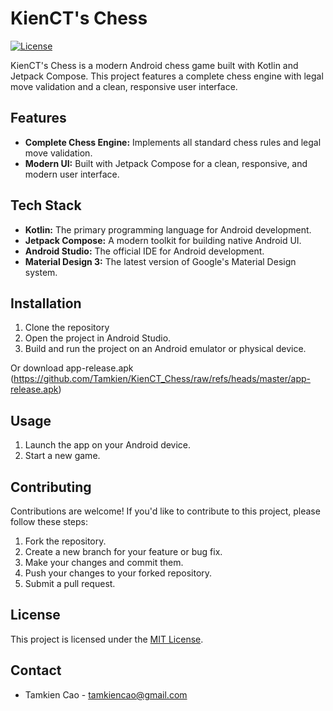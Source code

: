 # KienCT's Chess

[![License](https://img.shields.io/badge/License-MIT-blue.svg)](LICENSE)

KienCT's Chess is a modern Android chess game built with Kotlin and Jetpack Compose. This project features a complete chess engine with legal move validation and a clean, responsive user interface.


## Features

-   **Complete Chess Engine:** Implements all standard chess rules and legal move validation.
-   **Modern UI:** Built with Jetpack Compose for a clean, responsive, and modern user interface.

## Tech Stack

-   **Kotlin:** The primary programming language for Android development.
-   **Jetpack Compose:** A modern toolkit for building native Android UI.
-   **Android Studio:** The official IDE for Android development.
-   **Material Design 3:** The latest version of Google's Material Design system.

## Installation

1.  Clone the repository
2.  Open the project in Android Studio.
3.  Build and run the project on an Android emulator or physical device.

Or download app-release.apk (https://github.com/Tamkien/KienCT_Chess/raw/refs/heads/master/app-release.apk)

## Usage

1.  Launch the app on your Android device.
2.  Start a new game.

## Contributing

Contributions are welcome! If you'd like to contribute to this project, please follow these steps:

1.  Fork the repository.
2.  Create a new branch for your feature or bug fix.
3.  Make your changes and commit them.
4.  Push your changes to your forked repository.
5.  Submit a pull request.

## License

This project is licensed under the [MIT License](LICENSE).

## Contact

-   Tamkien Cao - tamkiencao@gmail.com 
